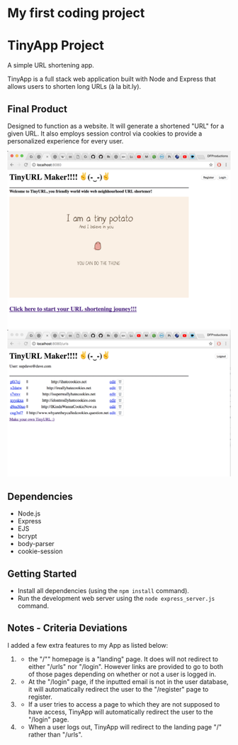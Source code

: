 # My first coding project

# TinyApp Project

A simple URL shortening app.

TinyApp is a full stack web application built with Node and Express that allows users to shorten long URLs (à la bit.ly).

## Final Product

Designed to function as a website.
It will generate a shortened "URL" for a given URL.
It also employs session control via cookies to provide a personalized experience for every user.

![alt text](docs/landing-page.png "Landing page")
![alt text](docs/urls-page.png "/urls list page")

## Dependencies

- Node.js
- Express
- EJS
- bcrypt
- body-parser
- cookie-session

## Getting Started

- Install all dependencies (using the `npm install` command).
- Run the development web server using the `node express_server.js` command.

## Notes - Criteria Deviations

I added a few extra features to my App as listed below:

1. - the "/"" homepage is a "landing" page. It does will not redirect to either "/urls" nor "/login". However links are provided to go to both of those pages depending on whether or not a user is logged in.

2. - At the "/login" page, if the inputted email is not in the user database, it will automatically redirect the user to the "/register" page to register.

3. - If a user tries to access a page to which they are not supposed to have access, TinyApp will automatically redirect the user to the "/login" page.

4. - When a user logs out, TinyApp will redirect to the landing page "/" rather than "/urls".